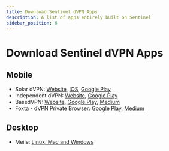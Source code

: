 ```yaml
---
title: Download Sentinel dVPN Apps
description: A list of apps entirely built on Sentinel
sidebar_position: 6
---
```


# Download Sentinel dVPN Apps

## Mobile

- Solar dVPN: [Website](https://dvpn.solar/), [iOS](https://apps.apple.com/ee/app/solar-dvpn/id1597909295), [Google Play](https://play.google.com/store/apps/details?id=ee.solarlabs.dvpn)
- Independent dVPN: [Website](https://bagimsizvpn.com), [Google Play](https://play.google.com/store/apps/details?id=com.bagimsizvpn.app&pli=1)
- BasedVPN: [Website](https://basedapps.co.uk/), [Google Play](https://play.google.com/store/apps/details?id=co.uk.basedapps.vpn), [Medium](https://medium.com/sentinel/basedvpn-a-new-free-to-use-decentralized-vpn-built-on-sentinel-f490e6e9e237)
- Foxta - dVPN Private Browser: [Google Play](https://play.google.com/store/apps/details?id=com.ryn.vpn.privatedns.proxy.fast.mini.web.browser), [Medium](https://medium.com/sentinel/meet-the-3rd-live-dvpn-integrated-application-built-on-sentinel-4e02b55e56c7)

## Desktop

- Meile: [Linux, Mac and Windows](https://mathnodes.com/index.php/meile-dvpn-client-linux-os-x/)